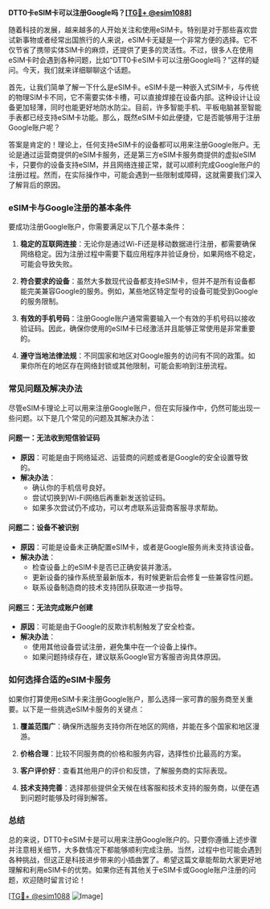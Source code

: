 **DTT0卡eSIM卡可以注册Google吗？[[TG💪+ @esim1088](https://t.me/s/esim1088)]**

随着科技的发展，越来越多的人开始关注和使用eSIM卡。特别是对于那些喜欢尝试新事物或者经常出国旅行的人来说，eSIM卡无疑是一个非常方便的选择。它不仅节省了携带实体SIM卡的麻烦，还提供了更多的灵活性。不过，很多人在使用eSIM卡时会遇到各种问题，比如“DTT0卡eSIM卡可以注册Google吗？”这样的疑问。今天，我们就来详细聊聊这个话题。

首先，让我们简单了解一下什么是eSIM卡。eSIM卡是一种嵌入式SIM卡，与传统的物理SIM卡不同，它不需要实体卡槽，可以直接焊接在设备内部。这种设计让设备更加轻薄，同时也能更好地防水防尘。目前，许多智能手机、平板电脑甚至智能手表都已经支持eSIM卡功能。那么，既然eSIM卡如此便捷，它是否能够用于注册Google账户呢？

答案是肯定的！理论上，任何支持eSIM卡的设备都可以用来注册Google账户。无论是通过运营商提供的eSIM卡服务，还是第三方eSIM卡服务商提供的虚拟eSIM卡，只要你的设备支持eSIM，并且网络连接正常，就可以顺利完成Google账户的注册过程。然而，在实际操作中，可能会遇到一些限制或障碍，这就需要我们深入了解背后的原因。

### **eSIM卡与Google注册的基本条件**

要成功注册Google账户，你需要满足以下几个基本条件：

1. **稳定的互联网连接**：无论你是通过Wi-Fi还是移动数据进行注册，都需要确保网络稳定。因为注册过程中需要下载应用程序并验证身份，如果网络不稳定，可能会导致失败。
   
2. **符合要求的设备**：虽然大多数现代设备都支持eSIM卡，但并不是所有设备都能完美兼容Google的服务。例如，某些地区特定型号的设备可能受到Google的服务限制。

3. **有效的手机号码**：注册Google账户通常需要输入一个有效的手机号码以接收验证码。因此，确保你使用的eSIM卡已经激活并且能够正常使用是非常重要的。

4. **遵守当地法律法规**：不同国家和地区对Google服务的访问有不同的政策。如果你所在的地区存在网络封锁或其他限制，可能会影响到注册流程。

### **常见问题及解决办法**

尽管eSIM卡理论上可以用来注册Google账户，但在实际操作中，仍然可能出现一些问题。以下是几个常见的问题及其解决办法：

#### **问题一：无法收到短信验证码**
   - **原因**：可能是由于网络延迟、运营商的问题或者是Google的安全设置导致的。
   - **解决办法**：
     - 确认你的手机信号良好。
     - 尝试切换到Wi-Fi网络后再重新发送验证码。
     - 如果多次尝试仍不成功，可以考虑联系运营商客服寻求帮助。

#### **问题二：设备不被识别**
   - **原因**：可能是设备未正确配置eSIM卡，或者是Google服务尚未支持该设备。
   - **解决办法**：
     - 检查设备上的eSIM卡是否已正确安装并激活。
     - 更新设备的操作系统至最新版本，有时候更新后会修复一些兼容性问题。
     - 联系设备制造商的技术支持团队获取进一步指导。

#### **问题三：无法完成账户创建**
   - **原因**：可能是由于Google的反欺诈机制触发了安全检查。
   - **解决办法**：
     - 使用其他设备尝试注册，避免集中在一个设备上操作。
     - 如果问题持续存在，建议联系Google官方客服咨询具体原因。

### **如何选择合适的eSIM卡服务**

如果你打算使用eSIM卡来注册Google账户，那么选择一家可靠的服务商至关重要。以下是一些挑选eSIM卡服务的关键点：

1. **覆盖范围广**：确保所选服务支持你所在地区的网络，并能在多个国家和地区漫游。
   
2. **价格合理**：比较不同服务商的价格和服务内容，选择性价比最高的方案。

3. **客户评价好**：查看其他用户的评价和反馈，了解服务商的实际表现。

4. **技术支持完善**：选择那些提供全天候在线客服和技术支持的服务商，以便在遇到问题时能够及时得到解答。

### **总结**

总的来说，DTT0卡eSIM卡是可以用来注册Google账户的。只要你遵循上述步骤并注意相关细节，大多数情况下都能够顺利完成注册。当然，过程中也可能会遇到各种挑战，但这正是科技进步带来的小插曲罢了。希望这篇文章能帮助大家更好地理解和利用eSIM卡的优势。如果你还有其他关于eSIM卡或Google账户注册的问题，欢迎随时留言讨论！

[[TG💪+ @esim1088](https://t.me/s/esim1088) ![Image](https://i.postimg.cc/4NQfJmqS/Snipaste-2025-05-13-00-14-12.png)]